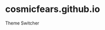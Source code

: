 # cosmicfears.github.io 
<!DOCTYPE html>
<html lang="en">
<head>
 <meta charset="UTF -8">
<meta name="viewport"
 content="width, initialscale=1.0"
<title>Theme Switcher</title>
<link rel="stylesheet"
 href="style.css">
<head>
<body>
<div class="Theme-swicht-wrapper">
<label class="Theme-swicht"-for="checkbox"/>
 <div clas="slider round"></div>
</label>
</div>
<script src="script.js"></script>
</body>
</html>

